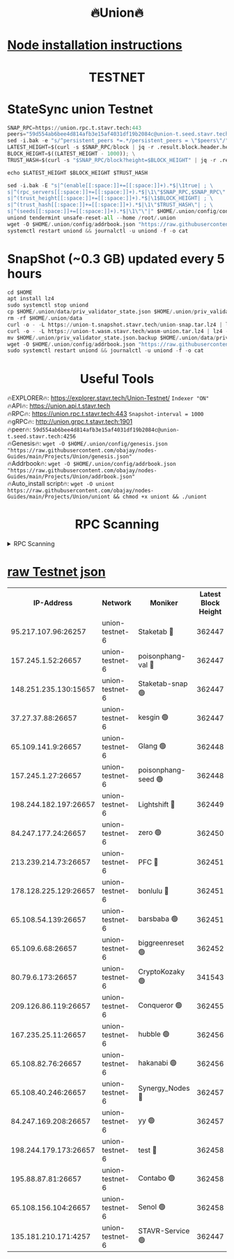 <h1 align="center"> 🔥Union🔥</h1>

[Node installation instructions](https://github.com/obajay/nodes-Guides/tree/main/Projects/Union)
=

<h1 align="center"> TESTNET</h1>

# StateSync union Testnet
```python
SNAP_RPC=https://union.rpc.t.stavr.tech:443
peers="59d554ab6bee4d814afb3e15af4031df19b2084c@union-t.seed.stavr.tech:4256"
sed -i.bak -e "s/^persistent_peers *=.*/persistent_peers = \"$peers\"/" $HOME/.union/config/config.toml
LATEST_HEIGHT=$(curl -s $SNAP_RPC/block | jq -r .result.block.header.height); \
BLOCK_HEIGHT=$((LATEST_HEIGHT - 1000)); \
TRUST_HASH=$(curl -s "$SNAP_RPC/block?height=$BLOCK_HEIGHT" | jq -r .result.block_id.hash)

echo $LATEST_HEIGHT $BLOCK_HEIGHT $TRUST_HASH

sed -i.bak -E "s|^(enable[[:space:]]+=[[:space:]]+).*$|\1true| ; \
s|^(rpc_servers[[:space:]]+=[[:space:]]+).*$|\1\"$SNAP_RPC,$SNAP_RPC\"| ; \
s|^(trust_height[[:space:]]+=[[:space:]]+).*$|\1$BLOCK_HEIGHT| ; \
s|^(trust_hash[[:space:]]+=[[:space:]]+).*$|\1\"$TRUST_HASH\"| ; \
s|^(seeds[[:space:]]+=[[:space:]]+).*$|\1\"\"|" $HOME/.union/config/config.toml
uniond tendermint unsafe-reset-all --home /root/.union
wget -O $HOME/.union/config/addrbook.json "https://raw.githubusercontent.com/obajay/nodes-Guides/main/Projects/Union/addrbook.json"
systemctl restart uniond && journalctl -u uniond -f -o cat
```
# SnapShot (~0.3 GB) updated every 5 hours
```python
cd $HOME
apt install lz4
sudo systemctl stop uniond
cp $HOME/.union/data/priv_validator_state.json $HOME/.union/priv_validator_state.json.backup
rm -rf $HOME/.union/data
curl -o - -L https://union-t.snapshot.stavr.tech/union-snap.tar.lz4 | lz4 -c -d - | tar -x -C $HOME/.union --strip-components 2
curl -o - -L https://union-t.wasm.stavr.tech/wasm-union.tar.lz4 | lz4 -c -d - | tar -x -C $HOME/.union --strip-components 2
mv $HOME/.union/priv_validator_state.json.backup $HOME/.union/data/priv_validator_state.json
wget -O $HOME/.union/config/addrbook.json "https://raw.githubusercontent.com/obajay/nodes-Guides/main/Projects/Union/addrbook.json"
sudo systemctl restart uniond && journalctl -u uniond -f -o cat
```
 <h1 align="center"> Useful Tools</h1>
 
🔥EXPLORER🔥: https://explorer.stavr.tech/Union-Testnet/        `Indexer "ON"` \
🔥API🔥:      https://union.api.t.stavr.tech \
🔥RPC🔥:      https://union.rpc.t.stavr.tech:443              `Snapshot-interval = 1000` \
🔥gRPC🔥:     http://union.grpc.t.stavr.tech:1901 \
🔥peer🔥:     `59d554ab6bee4d814afb3e15af4031df19b2084c@union-t.seed.stavr.tech:4256` \
🔥Genesis🔥:     `wget -O $HOME/.union/config/genesis.json "https://raw.githubusercontent.com/obajay/nodes-Guides/main/Projects/Union/genesis.json"` \
🔥Addrbook🔥: ```wget -O $HOME/.union/config/addrbook.json "https://raw.githubusercontent.com/obajay/nodes-Guides/main/Projects/Union/addrbook.json"``` \
🔥Auto_install script🔥:  `wget -O uniont https://raw.githubusercontent.com/obajay/nodes-Guides/main/Projects/Union/uniont && chmod +x uniont && ./uniont`

<h1 align="center"> RPC Scanning</h1>

<details>
<summary>RPC Scanning</summary>

<h2 align="center"> We scan nodes in real time every 4 hours. And we provide the final result of RPC endpoints.
We cannot influence the operation of these nodes in any way. </h2>


```python
If Voting Power is higher than 0 --> then the Node is a validator of the network and may be subject to attack and be a potential threat to the chain.
```
```python
We marked such validators with a red symbol
```

</details>

[raw Testnet json](https://rpc-check.uniont.stavr.tech/uniont/rpc-uniont-result.json)
=



<table><tr><th>IP-Address</th><th>Network</th><th>Moniker</th><th>Latest Block Height</th><th>Earliest Block Height</th><th>Catching Up</th><th>Tx Index</th><th>Voting Power</th><th>Scan Time</th></tr><tr><td>95.217.107.96:26257</td><td>union-testnet-6</td><td>Staketab 🔴</td><td>362447</td><td>1</td><td>False</td><td>on</td><td>1000002</td><td>2024-03-09T02:14:04.935787970UTC</td></tr><tr><td>157.245.1.52:26657</td><td>union-testnet-6</td><td>poisonphang-val 🔴</td><td>362447</td><td>1</td><td>False</td><td>on</td><td>1000000</td><td>2024-03-09T02:14:05.588873784UTC</td></tr><tr><td>148.251.235.130:15657</td><td>union-testnet-6</td><td>Staketab-snap 🟢</td><td>362447</td><td>1</td><td>False</td><td>on</td><td>0</td><td>2024-03-09T02:14:06.124733004UTC</td></tr><tr><td>37.27.37.88:26657</td><td>union-testnet-6</td><td>kesgin 🟢</td><td>362447</td><td>1</td><td>False</td><td>on</td><td>0</td><td>2024-03-09T02:14:06.479720540UTC</td></tr><tr><td>65.109.141.9:26657</td><td>union-testnet-6</td><td>Glang 🟢</td><td>362448</td><td>1</td><td>False</td><td>on</td><td>0</td><td>2024-03-09T02:14:10.881291355UTC</td></tr><tr><td>157.245.1.27:26657</td><td>union-testnet-6</td><td>poisonphang-seed 🟢</td><td>362448</td><td>1</td><td>False</td><td>on</td><td>0</td><td>2024-03-09T02:14:11.816491387UTC</td></tr><tr><td>198.244.182.197:26657</td><td>union-testnet-6</td><td>Lightshift 🔴</td><td>362449</td><td>1</td><td>False</td><td>on</td><td>1000000</td><td>2024-03-09T02:14:14.120645354UTC</td></tr><tr><td>84.247.177.24:26657</td><td>union-testnet-6</td><td>zero 🟢</td><td>362450</td><td>1</td><td>False</td><td>on</td><td>0</td><td>2024-03-09T02:14:23.038268868UTC</td></tr><tr><td>213.239.214.73:26657</td><td>union-testnet-6</td><td>PFC 🔴</td><td>362451</td><td>1</td><td>False</td><td>on</td><td>1000001</td><td>2024-03-09T02:14:27.312840692UTC</td></tr><tr><td>178.128.225.129:26657</td><td>union-testnet-6</td><td>bonlulu 🔴</td><td>362451</td><td>1</td><td>False</td><td>on</td><td>1000000</td><td>2024-03-09T02:14:28.723027882UTC</td></tr><tr><td>65.108.54.139:26657</td><td>union-testnet-6</td><td>barsbaba 🟢</td><td>362451</td><td>1</td><td>False</td><td>on</td><td>0</td><td>2024-03-09T02:14:29.038573706UTC</td></tr><tr><td>65.109.6.68:26657</td><td>union-testnet-6</td><td>biggreenreset 🟢</td><td>362452</td><td>1</td><td>False</td><td>on</td><td>0</td><td>2024-03-09T02:14:31.412331020UTC</td></tr><tr><td>80.79.6.173:26657</td><td>union-testnet-6</td><td>CryptoKozaky 🟢</td><td>341543</td><td>1</td><td>False</td><td>on</td><td>0</td><td>2024-03-09T02:14:33.897942105UTC</td></tr><tr><td>209.126.86.119:26657</td><td>union-testnet-6</td><td>Conqueror 🟢</td><td>362455</td><td>1</td><td>False</td><td>on</td><td>0</td><td>2024-03-09T02:14:52.901731193UTC</td></tr><tr><td>167.235.25.11:26657</td><td>union-testnet-6</td><td>hubble 🟢</td><td>362456</td><td>1</td><td>False</td><td>on</td><td>0</td><td>2024-03-09T02:14:59.261498314UTC</td></tr><tr><td>65.108.82.76:26657</td><td>union-testnet-6</td><td>hakanabi 🟢</td><td>362456</td><td>1</td><td>False</td><td>on</td><td>0</td><td>2024-03-09T02:14:59.573283667UTC</td></tr><tr><td>65.108.40.246:26657</td><td>union-testnet-6</td><td>Synergy_Nodes 🔴</td><td>362457</td><td>1</td><td>False</td><td>on</td><td>1000001</td><td>2024-03-09T02:15:05.998414655UTC</td></tr><tr><td>84.247.169.208:26657</td><td>union-testnet-6</td><td>yy 🟢</td><td>362457</td><td>1</td><td>False</td><td>on</td><td>0</td><td>2024-03-09T02:15:06.290202544UTC</td></tr><tr><td>198.244.179.173:26657</td><td>union-testnet-6</td><td>test 🔴</td><td>362458</td><td>1</td><td>False</td><td>on</td><td>1</td><td>2024-03-09T02:15:08.603582332UTC</td></tr><tr><td>195.88.87.81:26657</td><td>union-testnet-6</td><td>Contabo 🟢</td><td>362458</td><td>1</td><td>False</td><td>on</td><td>0</td><td>2024-03-09T02:15:08.930335183UTC</td></tr><tr><td>65.108.156.104:26657</td><td>union-testnet-6</td><td>Senol 🟢</td><td>362458</td><td>1</td><td>False</td><td>on</td><td>0</td><td>2024-03-09T02:15:09.281180071UTC</td></tr><tr><td>135.181.210.171:4257</td><td>union-testnet-6</td><td>STAVR-Service 🟢</td><td>362447</td><td>361001</td><td>False</td><td>on</td><td>0</td><td>2024-03-09T02:14:05.902208974UTC</td></tr></table>
